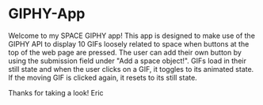# GIPHY-App
Welcome to my SPACE GIPHY app! 
This app is designed to make use of the GIPHY API to display 10 GIFs loosely related to space when buttons at the top of the web page are pressed.
The user can add their own button by using the submission field under "Add a space object!". GIFs load in their still state and when the user clicks on a GIF, it toggles to its animated state. If the moving GIF is clicked again, it resets to its still state.

Thanks for taking a look!
Eric

